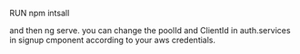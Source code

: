 
RUN npm intsall

and then ng serve.
 you can change the poolId and ClientId in auth.services in signup cmponent according to your aws credentials.
